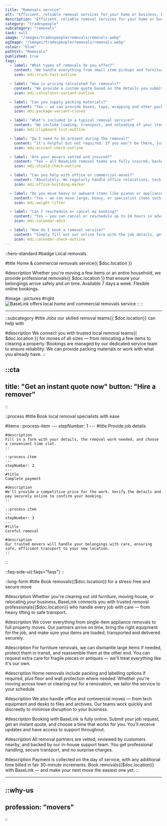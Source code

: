 ```yaml
---
title: "Removals service"
alt: "Efficient, reliable removal services for your home or business, big or small"
description: "Efficient, reliable removal services for your home or business, big or small"
category: "tradespeople"
subcategory: "removals"
task: null
image: "/images/tradespeople/removals/removals.webp"
ogImage: "/images/tradespeople/removals/removals.webp"
colour: "blue"
pathtxt: "Removals"
published: true
faqs:
  - label: "What types of removals do you offer?"
    content: "We handle everything from small item pickups and furniture removals to full home and office moves. Whether it’s a single sofa or an entire business premises, we’ll make sure it’s moved safely and efficiently."
    icon: mdi:truck-fast-outline

  - label: "How is pricing calculated for removals?"
    content: "We provide a custom quote based on the details you submit — including the items to be moved, distance, access, and any extras like packing or dismantling. You’ll receive clear pricing upfront before booking."
    icon: mdi:calculator-variant-outline

  - label: "Can you supply packing materials?"
    content: "Yes – we can provide boxes, tape, wrapping and other packing supplies if requested. You can also use your own materials — just let us know what’s needed during booking."
    icon: mdi:package-variant-closed

  - label: "What’s included in a typical removal service?"
    content: "We include loading, transport, and unloading of your items as standard. You can also request optional extras like dismantling furniture, wrapping fragile items, reassembly, or help with packing."
    icon: mdi:clipboard-list-outline

  - label: "Do I need to be present during the removal?"
    content: "It’s helpful but not required. If you won’t be there, just ensure someone is available to provide access and sign off the job. You can leave specific instructions in your booking notes."
    icon: mdi:account-check-outline

  - label: "Are your movers vetted and insured?"
    content: "Yes – all BaseLink removal teams are fully insured, background-checked, and reviewed by other customers. We only work with trusted professionals who take care of your belongings."
    icon: mdi:shield-check-outline

  - label: "Can you help with office or commercial moves?"
    content: "Absolutely. We regularly handle office relocations, tech equipment, furniture, archives, and more — with minimal disruption to your team. Just let us know your requirements."
    icon: mdi:office-building-marker

  - label: "Do you move heavy or awkward items like pianos or appliances?"
    content: "Yes – we can move large, heavy, or specialist items such as appliances, safes, gym equipment, and pianos. Please include the item details in your request so we can prepare the right team and equipment."
    icon: mdi:weight-lifter

  - label: "Can I reschedule or cancel my booking?"
    content: "Yes – you can cancel or reschedule up to 24 hours in advance free of charge. Just log in to your account or contact our support team and we’ll take care of it."
    icon: mdi:calendar-edit

  - label: "How do I book a removal service?"
    content: "Simply fill out our online form with the job details, get an instant quote, and pick a time that suits you. We’ll match you with a vetted team and send you updates every step of the way."
    icon: mdi:calendar-check-outline
---
```


::hero-standard
#badge
Local removals

#title
Home & commercial removals service{{ $doc.location }}

#description
Whether you're moving a few items or an entire household, we provide professional removals{{ $doc.location }} that ensure your belongings arrive safely and on time. Available 7 days a week. Flexible online bookings.

#image
    ::pictures
    #right
    ![BaseLink offers local home and commercial removals service](/images/tradespeople/removals/removals.webp)
    ::
::

---

::subcategory
#title
Jobs our skilled removal teams{{ $doc.location}} can help with

#description
We connect you with trusted local removal teams{{ $doc.location }} for moves of all sizes — from relocating a few items to clearing a property. Bookings are managed by our dedicated service team to ensure reliability. We can provide packing materials or work with what you already have.
::


::cta
---
title: "Get an instant quote now"
button: "Hire a remover"
---
::


::process
#title
Book local removal specialists with ease

#items
    ::process-item
    ---
    stepNumber: 1
    ---
    #title
    Provide job details

    #description
    Fill in a form with your details, the removal work needed, and choose a convenient time slot.
    ::
    
    ::process-item
    ---
    stepNumber: 2
    ---
    #title
    Complete payment

    #description
    We'll provide a competitive price for the work. Verify the details and pay securely online to confirm your booking.
    ::

    ::process-item
    ---
    stepNumber: 3
    ---
    #title
    Careful removal

    #description
    Our trusted movers will handle your belongings with care, ensuring safe, efficient transport to your new location.
    ::
::


::faq-side-ui{:faqs="faqs"}
::


::long-form
#title
Book removals{{$doc.location}} for a stress-free and secure move

#description
Whether you're clearing out old furniture, moving house, or relocating your business, BaseLink connects you with trusted removal professionals{{$doc.location}} who handle every job with care — from heavy lifting to safe transport.

#description
We cover everything from single-item appliance removals to full property moves. Our partners arrive on time, bring the right equipment for the job, and make sure your items are loaded, transported and delivered securely.

#description
For furniture removals, we can dismantle large items if needed, protect them in transit, and reassemble them at the other end. You can request extra care for fragile pieces or antiques — we'll treat everything like it's our own.

#description
Home removals include packing and labelling options if required, plus floor and wall protection where needed. Whether you're moving across town or clearing out for a renovation, we tailor the service to your schedule.

#description
We also handle office and commercial moves — from tech equipment and desks to files and archives. Our teams work quickly and discreetly to minimise disruption to your business.

#description
Booking with BaseLink is fully online. Submit your job request, get an instant quote, and choose a time that works for you. You'll receive updates and have access to support throughout.

#description
All removal partners are vetted, reviewed by customers nearby, and backed by our in-house support team. You get professional handling, secure transport, and no surprise charges.

#description
Payment is collected on the day of service, with any additional time billed in fair 30-minute increments. Book removals{{$doc.location}} with BaseLink — and make your next move the easiest one yet.
::

---

::why-us
---
profession: "movers"
---
::